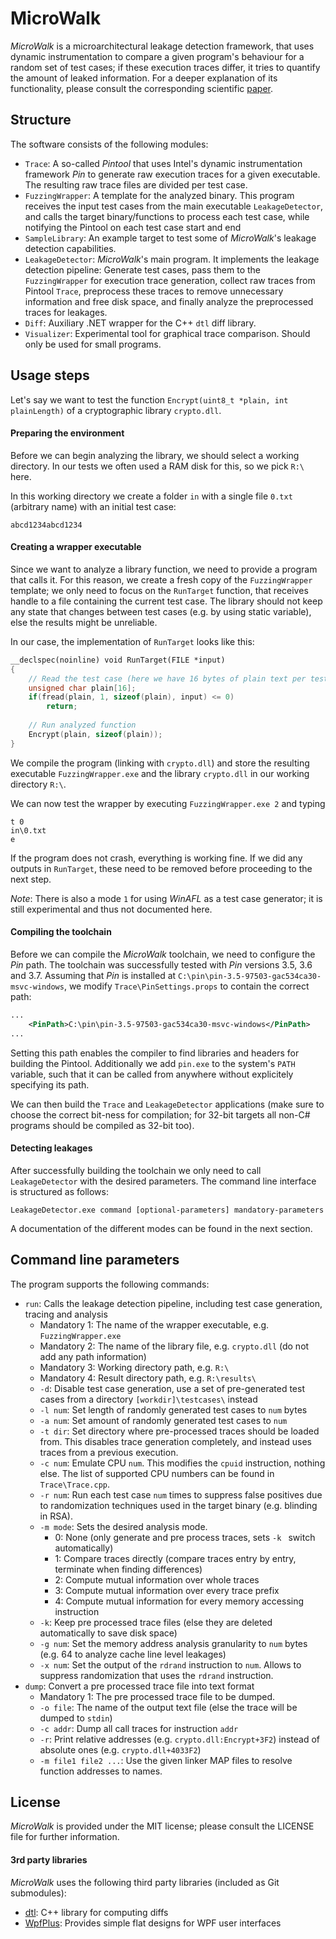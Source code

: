 # MicroWalk
*MicroWalk* is a microarchitectural leakage detection framework, that uses dynamic instrumentation to compare a given program's behaviour for a random set of test cases; if these execution traces differ, it tries to quantify the amount of leaked information. For a deeper explanation of its functionality, please consult the corresponding scientific [paper](https://arxiv.org/abs/1808.05575).

## Structure
The software consists of the following modules:

- `Trace`: A so-called *Pintool* that uses Intel's dynamic instrumentation framework *Pin* to generate raw execution traces for a given executable. The resulting raw trace files are divided per test case.
- `FuzzingWrapper`: A template for the analyzed binary. This program receives the input test cases from the main executable `LeakageDetector`, and calls the target binary/functions to process each test case, while notifying the Pintool on each test case start and end
- `SampleLibrary`: An example target to test some of *MicroWalk*'s leakage detection capabilities.
- `LeakageDetector`: *MicroWalk*'s main program. It implements the leakage detection pipeline: Generate test cases, pass them to the `FuzzingWrapper` for execution trace generation, collect raw traces from Pintool `Trace`, preprocess these traces to remove unnecessary information and free disk space, and finally analyze the preprocessed traces for leakages.
- `Diff`: Auxiliary .NET wrapper for the C++ `dtl` diff library.
- `Visualizer`: Experimental tool for graphical trace comparison. Should only be used for small programs.

## Usage steps
Let's say we want to test the function `Encrypt(uint8_t *plain, int plainLength)` of a cryptographic library `crypto.dll`.

#### Preparing the environment
Before we can begin analyzing the library, we should select a working directory. In our tests we often used a RAM disk for this, so we pick `R:\` here.

In this working directory we create a folder `in` with a single file `0.txt` (arbitrary name) with an initial test case:

```
abcd1234abcd1234
```

#### Creating a wrapper executable
Since we want to analyze a library function, we need to provide a program that calls it. For this reason, we create a fresh copy of the `FuzzingWrapper` template; we only need to focus on the `RunTarget` function, that receives handle to a file containing the current test case. The library should not keep any state that changes between test cases (e.g. by using static variable), else the results might be unreliable.

In our case, the implementation of `RunTarget` looks like this:

```c++
__declspec(noinline) void RunTarget(FILE *input)
{
    // Read the test case (here we have 16 bytes of plain text per test case)
    unsigned char plain[16];
    if(fread(plain, 1, sizeof(plain), input) <= 0)
        return;
    
    // Run analyzed function
    Encrypt(plain, sizeof(plain));
}
```

We compile the program (linking with `crypto.dll`) and store the resulting executable `FuzzingWrapper.exe` and the library `crypto.dll` in our working directory `R:\`.

We can now test the wrapper by executing `FuzzingWrapper.exe 2` and typing

```
t 0
in\0.txt
e
```

If the program does not crash, everything is working fine. If we did any outputs in `RunTarget`, these need to be removed before proceeding to the next step.

*Note*: There is also a mode `1` for using *WinAFL* as a test case generator; it is still experimental and thus not documented here.

#### Compiling the toolchain
Before we can compile the *MicroWalk* toolchain, we need to configure the *Pin* path. The toolchain was successfully tested with *Pin* versions 3.5, 3.6 and 3.7. Assuming that *Pin* is installed at `C:\pin\pin-3.5-97503-gac534ca30-msvc-windows`, we modify `Trace\PinSettings.props` to contain the correct path:

```xml
...
    <PinPath>C:\pin\pin-3.5-97503-gac534ca30-msvc-windows</PinPath>
...
```

Setting this path enables the compiler to find libraries and headers for building the Pintool. Additionally we add `pin.exe` to the system's  `PATH` variable, such that it can be called from anywhere without explicitely specifying its path.

We can then build the `Trace` and `LeakageDetector` applications (make sure to choose the correct bit-ness for compilation; for 32-bit targets all non-C# programs should be compiled as 32-bit too).

#### Detecting leakages
After successfully building the toolchain we only need to call `LeakageDetector` with the desired parameters. The command line interface is structured as follows:

```
LeakageDetector.exe command [optional-parameters] mandatory-parameters
```

A documentation of the different modes can be found in the next section.

## Command line parameters
The program supports the following commands:

- `run`: Calls the leakage detection pipeline, including test case generation, tracing and analysis
  - Mandatory 1: The name of the wrapper executable, e.g. `FuzzingWrapper.exe`
  - Mandatory 2: The name of the library file, e.g. `crypto.dll` (do not add any path information)
  - Mandatory 3: Working directory path, e.g. `R:\`
  - Mandatory 4: Result directory path, e.g. `R:\results\`
  - `-d`: Disable test case generation, use a set of pre-generated test cases from a directory `[workdir]\testcases\` instead
  - `-l num`: Set length of randomly generated test cases to `num` bytes
  - `-a num`: Set amount of randomly generated test cases to `num` 
  - `-t dir`: Set directory where pre-processed traces should be loaded from. This disables trace generation completely, and instead uses traces from a previous execution.
  - `-c num`: Emulate CPU `num`. This modifies the `cpuid` instruction, nothing else. The list of supported CPU numbers can be found in `Trace\Trace.cpp`.
  - `-r num`: Run each test case `num` times to suppress false positives due to randomization techniques used in the target binary (e.g. blinding in RSA).
  - `-m mode`: Sets the desired analysis mode.
    - 0: None (only generate and pre process traces, sets `-k ` switch automatically)
    - 1: Compare traces directly (compare traces entry by entry, terminate when finding differences)
    - 2: Compute mutual information over whole traces
    - 3: Compute mutual information over every trace prefix
    - 4: Compute mutual information for every memory accessing instruction
  - `-k`: Keep pre processed trace files (else they are deleted automatically to save disk space)
  - `-g num`: Set the memory address analysis granularity to `num` bytes (e.g. 64 to analyze cache line level leakages)
  - `-x num`: Set the output of the `rdrand` instruction to `num`. Allows to suppress randomization that uses the `rdrand` instruction.
- `dump`: Convert a pre processed trace file into text format
  - Mandatory 1: The pre processed trace file to be dumped.
  - `-o file`: The name of the output text file (else the trace will be dumped to `stdin`)
  - `-c addr`: Dump all call traces for instruction `addr`
  - `-r`: Print relative addresses (e.g. `crypto.dll:Encrypt+3F2`) instead of absolute ones (e.g. `crypto.dll+4033F2`)
  - `-m file1 file2 ...`: Use the given linker MAP files to resolve function addresses to names.
  
## License
*MicroWalk* is provided under the MIT license; please consult the LICENSE file for further information.
  
#### 3rd party libraries
*MicroWalk* uses the following third party libraries (included as Git submodules):
- [dtl](https://github.com/cubicdaiya/dtl): C++ library for computing diffs
- [WpfPlus](https://github.com/MarcusWichelmann/WpfPlus): Provides simple flat designs for WPF user interfaces